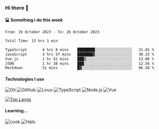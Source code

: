 ### Hi there 👋

#### 💻 Something i do this week

<!--START_SECTION:waka-->

```txt
From: 19 October 2023 - To: 26 October 2023

Total Time: 13 hrs 1 min

TypeScript       4 hrs 8 mins    ████████░░░░░░░░░░░░░░░░░   31.81 %
JavaScript       3 hrs 57 mins   ███████▓░░░░░░░░░░░░░░░░░   30.33 %
Vue.js           1 hr 41 mins    ███▒░░░░░░░░░░░░░░░░░░░░░   13.00 %
JSON             1 hr 38 mins    ███░░░░░░░░░░░░░░░░░░░░░░   12.56 %
Markdown         51 mins         █▓░░░░░░░░░░░░░░░░░░░░░░░   06.58 %
```

<!--END_SECTION:waka-->


#### Technologies I use
![Git](https://img.shields.io/badge/-Git-222222?style=flat&logo=git&logoColor=F05032)
![GitHub](https://img.shields.io/badge/-GitHub-181717?style=flat&logo=github)
![Linux](https://img.shields.io/badge/-Linux-222222?style=flat&logo=linux&logoColor=FCC624)
![TypeScript](https://img.shields.io/badge/-TypeScript-000000?style=flat&logo=typescript)
![Node.js](https://img.shields.io/badge/-Node.js-222222?style=flat&logo=node.js&logoColor=339933)
![Vue](https://img.shields.io/badge/-Vue-222222?style=flat&logo=Vue.js&logoColor=4FC08D)

[![Top Langs](https://github-readme-stats.vercel.app/api/top-langs/?username=GodlessLiu&layout=compact)](https://github.com/anuraghazra/github-readme-stats)
#### Learning...
![cook](https://img.shields.io/badge/cook-v0.0.0-yellow.svg)
![Halo](https://img.shields.io/badge/Halo-v2.9.0-blue.svg)
